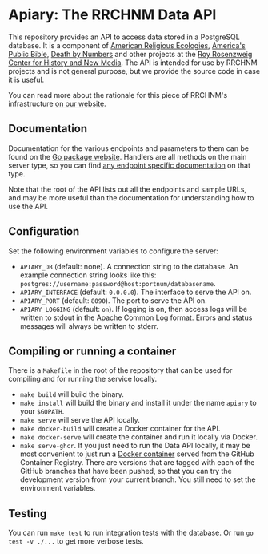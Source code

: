 # Apiary: The RRCHNM Data API

This repository provides an API to access data stored in a PostgreSQL database. It is a component of [American Religious Ecologies](http://religiousecologies.org), [America's Public Bible](https://americaspublicbible.org), [Death by Numbers](https://deathbynumbers.org) and other projects at the [Roy Rosenzweig Center for History and New Media](https://rrchnm.org). The API is intended for use by RRCHNM projects and is not general purpose, but we provide the source code in case it is useful.

You can read more about the rationale for this piece of RRCHNM's infrastructure [on our website](https://rrchnm.org/uncategorized/rrchnms-custom-api-for-data-driven-projects/).

## Documentation 

Documentation for the various endpoints and parameters to them can be found on the [Go package website](https://pkg.go.dev/github.com/chnm/apiary). Handlers are all methods on the main server type, so you can find [any endpoint specific documentation](https://pkg.go.dev/github.com/chnm/apiary#Server) on that type.

Note that the root of the API lists out all the endpoints and sample URLs, and may be more useful than the documentation for understanding how to use the API.

## Configuration

Set the following environment variables to configure the server:

- `APIARY_DB` (default: none). A connection string to the database. An example connection string looks like this: `postgres://username:password@host:portnum/databasename`.
- `APIARY_INTERFACE` (default: `0.0.0.0`). The interface to serve the API on.
- `APIARY_PORT` (default: `8090`). The port to serve the API on.
- `APIARY_LOGGING` (default: `on`). If logging is on, then access logs will be written to stdout in the Apache Common Log format. Errors and status messages will always be written to stderr.

## Compiling or running a container

There is a `Makefile` in the root of the repository that can be used for compiling and for running the service locally.

- `make build` will build the binary.
- `make install` will build the binary and install it under the name `apiary` to your `$GOPATH`.
- `make serve` will serve the API locally.
- `make docker-build` will create a Docker container for the API.
- `make docker-serve` will create the container and run it locally via Docker.
- `make serve-ghcr`.  If you just need to run the Data API locally, it may be most convenient to just run a [Docker container](https://github.com/chnm/dataapi/pkgs/container/apiary) served from the GitHub Container Registry. There are versions that are tagged with each of the GitHub branches that have been pushed, so that you can try the development version from your current branch. You still need to set the environment variables.

## Testing

You can run `make test` to run integration tests with the database. Or run `go test -v ./...` to get more verbose tests.
